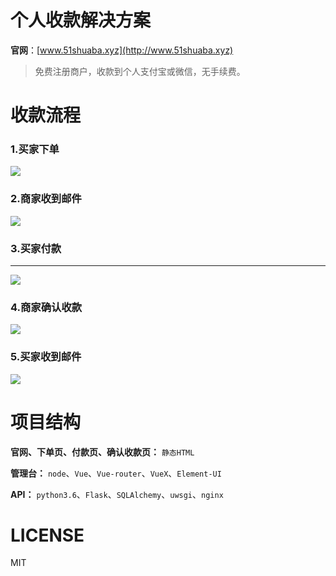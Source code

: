 # 个人收款解决方案

**官网**：[www.51shuaba.xyz](http://www.51shuaba.xyz)

> 免费注册商户，收款到个人支付宝或微信，无手续费。

# 收款流程

### 1.买家下单

![](http://github-1252137158.file.myqcloud.com/PersonalPay/pay_1.png)

### 2.商家收到邮件

![](http://github-1252137158.file.myqcloud.com/PersonalPay/pay_2.png)

### 3.买家付款
--- 

![](http://github-1252137158.file.myqcloud.com/PersonalPay/pay_3.png)

### 4.商家确认收款

![](http://github-1252137158.file.myqcloud.com/PersonalPay/pay_4.png)

### 5.买家收到邮件

![](http://github-1252137158.file.myqcloud.com/PersonalPay/pay_5.png)

# 项目结构

**官网、下单页、付款页、确认收款页：** `静态HTML`

**管理台：** `node`、`Vue`、`Vue-router`、`VueX`、`Element-UI`

**API：** `python3.6`、`Flask`、`SQLAlchemy`、`uwsgi`、`nginx`


# LICENSE

MIT
